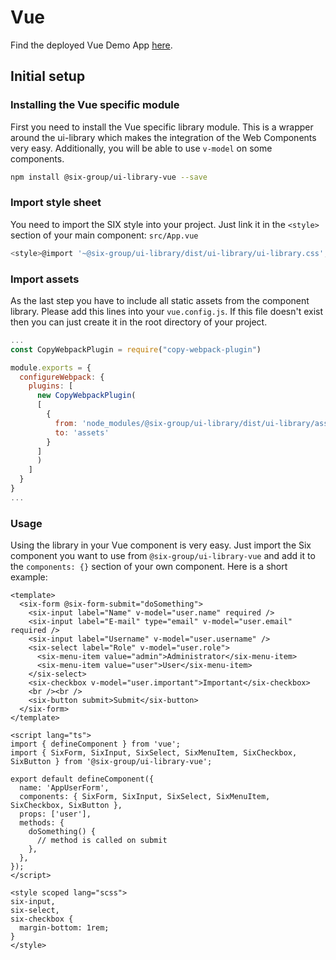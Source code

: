 # Vue

Find the deployed Vue Demo App [here](TODO).

## Initial setup

### Installing the Vue specific module

First you need to install the Vue specific library module.
This is a wrapper around the ui-library which makes the integration of the Web Components very easy.
Additionally, you will be able to use <code>v-model</code> on some components.

```bash
npm install @six-group/ui-library-vue --save
```

### Import style sheet

You need to import the SIX style into your project.
Just link it in the `<style>` section of your main component: `src/App.vue`

```js
<style>@import '~@six-group/ui-library/dist/ui-library/ui-library.css';</style>
```

### Import assets

As the last step you have to include all static assets from the component library.
Please add this lines into your `vue.config.js`.
If this file doesn't exist then you can just create it in the root directory of your project.

```js
...
const CopyWebpackPlugin = require("copy-webpack-plugin")

module.exports = {
  configureWebpack: {
    plugins: [
      new CopyWebpackPlugin(
      [
        {
          from: 'node_modules/@six-group/ui-library/dist/ui-library/assets',
          to: 'assets'
        }
      ]
      )
    ]
  }
}
...
```

### Usage

Using the library in your Vue component is very easy.
Just import the Six component you want to use from `@six-group/ui-library-vue` and add it to the `components: {}`
section of your own component. Here is a short example:

```vue
<template>
  <six-form @six-form-submit="doSomething">
    <six-input label="Name" v-model="user.name" required />
    <six-input label="E-mail" type="email" v-model="user.email" required />
    <six-input label="Username" v-model="user.username" />
    <six-select label="Role" v-model="user.role">
      <six-menu-item value="admin">Administrator</six-menu-item>
      <six-menu-item value="user">User</six-menu-item>
    </six-select>
    <six-checkbox v-model="user.important">Important</six-checkbox>
    <br /><br />
    <six-button submit>Submit</six-button>
  </six-form>
</template>

<script lang="ts">
import { defineComponent } from 'vue';
import { SixForm, SixInput, SixSelect, SixMenuItem, SixCheckbox, SixButton } from '@six-group/ui-library-vue';

export default defineComponent({
  name: 'AppUserForm',
  components: { SixForm, SixInput, SixSelect, SixMenuItem, SixCheckbox, SixButton },
  props: ['user'],
  methods: {
    doSomething() {
      // method is called on submit
    },
  },
});
</script>

<style scoped lang="scss">
six-input,
six-select,
six-checkbox {
  margin-bottom: 1rem;
}
</style>
```
